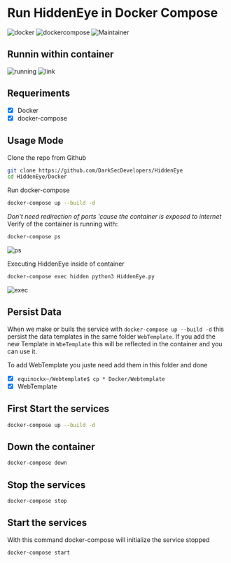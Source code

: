 # Run HiddenEye in Docker Compose

![docker](https://img.shields.io/badge/Docker-v19.03.12-blue?style=plastic&logo=docker)
![dockercompose](https://img.shields.io/badge/Docker_Compose-v1.25.4-orange?style=plastic&logo=docker)
![Maintainer](https://img.shields.io/badge/Maintainer-Equinockx-success?style=plastic&logo=terraform)


## Runnin within container

![running](https://github.com/MoisesTapia/HiddenEye/blob/Docker/Docker/images/start.png)
![link](https://github.com/MoisesTapia/HiddenEye/blob/Docker/Docker/images/URL.png)

## Requeriments

- [X] Docker
- [X] docker-compose

## Usage Mode

Clone the repo from Github
```bash
git clone https://github.com/DarkSecDevelopers/HiddenEye
cd HiddenEye/Docker
```

Run docker-compose

```bash
docker-compose up --build -d
```
*_Don't need redirection of ports 'cause the container is exposed to internet_* <br>
Verify of the container is running with:

```bash
docker-compose ps
```
![ps](https://github.com/MoisesTapia/HiddenEye/blob/Docker/Docker/images/ps.png)

Executing HiddenEye inside of container

```bash
docker-compose exec hidden python3 HiddenEye.py
```
![exec](https://github.com/MoisesTapia/HiddenEye/blob/Docker/Docker/images/executing.png)

## Persist Data

When we make or buils the service with `docker-compose up --build -d` this persist the data templates in the same folder `WebTemplate`.
If you add the new Template in `WbeTemplate` this will be reflected in the container and you can use it.

To add WebTemplate you juste need add them in this folder and done
- [X] `equinockx~/Webtemplate$ cp * Docker/Webtemplate`
- [X] WebTemplate

## First Start the services

```bash
docker-compose up --build -d
```
## Down the container
```bash
docker-compose down
```
## Stop the services

```bash
docker-compose stop
```
## Start the services

With this command docker-compose will initialize the service stopped

```bash
docker-compose start
```



